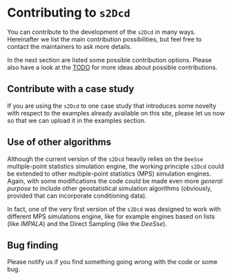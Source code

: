 # Contributing to `s2Dcd`

You can contribute to the development of the `s2Dcd` in many
ways. Hereinafter we list the main contribution possibilities, but
feel free to contact the maintainers to ask more details.

In the next section are listed some possible contribution
options. Please also have a look at the [TODO](TODO.md) for more ideas
about possible contributions.

## Contribute with a case study

If you are using the `s2Dcd` to one case study that introduces some
novelty with respect to the examples already available on this site, please let us now so that we can upload it in the examples section.

## Use of other algorithms

Although the current version of the `s2Dcd` heavily relies on the
`DeeSse` multiple-point statistics simulation engine, the working
principle `s2Dcd` could be extended to other multiple-point statistics (MPS)
simulation engines. Again, with some modifications the code could be
made even more *general purpose* to include other geostatistical
simulation algorithms (obviously, provided that can incorporate
conditioning data).

In fact, one of the very first version of the `s2Dcd` was designed to
work with different MPS simulations engine, like for example engines
based on lists (like *IMPALA*) and the Direct Sampling (like the
*DeeSse*).

## Bug finding

Please notify us if you find something going wrong with the code or
some bug.
